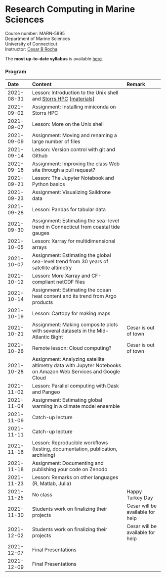 # Research Computing in Marine Sciences
Course number: MARN-5895</br>
Department of Marine Sciences</br>
University of Connecticut</br>
Instructor: [Cesar B Rocha](www.cbrocha.com)

The **most up-to-date syllabus** is available [here](./syllabus/ResearchComputing_SyllabusFall2021.pdf).

### Program
| Date          | Content                              | Remark |
|:--------------------------|:---------------------------------|:--------------|
| 2021-08-31    | Lesson: Introduction to the Unix shell and [Storrs HPC](https://hpc.uconn.edu) [[materials](./lessons/01/)]         |           |
| 2021-09-02    | Assignment: Installing miniconda on Storrs HPC           |         |
| 2021-09-07    | Lesson: More on the Unix shell           |         |
| 2021-09-09    | Assignment: Moving and renaming a large number of files    |         |
| 2021-09-14    | Lesson: Version control with git and Github             |         |
| 2021-09-16    | Assignment: Improving the class Web site through a pull request?           |         |
| 2021-09-21    | Lesson: The Jupyter Notebook and Python basics        |         |
| 2021-09-23    | Assignment: Visualizing Saildrone data |         |
| 2021-09-28    | Lesson: Pandas for tabular data           |         |
| 2021-09-30    | Assignment: Estimating the sea-level trend in Connecticut from coastal tide gauges           |         |
| 2021-10-05    | Lesson: Xarray for multidimensional arrays           |         |
| 2021-10-07    | Assignment: Estimating the global sea-level trend from 30 years of satellite altimetry            |         |
| 2021-10-12    | Lesson: More Xarray and CF-compliant netCDF files           |         |
| 2021-10-14    | Assignment: Estimating the ocean heat content and its trend from Argo products           |         |
| 2021-10-19    | Lesson: Cartopy for making maps           |         |
| 2021-10-21    | Assignment: Making composite plots with several datasets in the Mid-Atlantic Bight           |  Cesar is out of town       |
| 2021-10-26    | Remote lesson:  Cloud computing?           |  Cesar is out of town        |
| 2021-10-28    | Assignment: Analyzing satellite altimetry data with  Jupyter Notebooks on Amazon Web Services and Google Cloud           |         |
| 2021-11-02    | Lesson: Parallel computing with Dask and Pangeo            |         |
| 2021-11-04    | Assignment: Estimating global warming in a climate model ensemble           |         |
| 2021-11-09    | Catch-up lecture            |         |
| 2021-11-11    | Catch-up lecture         |         |
| 2021-11-16    | Lesson: Reproducible workflows (testing, documentation, publication, archiving)           |         |
| 2021-11-18    | Assignment: Documenting and publishing your code on Zenodo            |         |
| 2021-11-23    |  Lesson: Remarks on other languages (R, Matlab, Julia)    |         |
| 2021-11-25    |  No class          |  Happy Turkey Day       |
| 2021-11-30    |  Students work on finalizing their projects          |  Cesar will be available for help       |
| 2021-12-02    |  Students work on finalizing their projects          |  Cesar will be available for help       |
| 2021-12-07    |  Final Presentations          |         |
| 2021-12-09    |  Final Presentations          |         |
